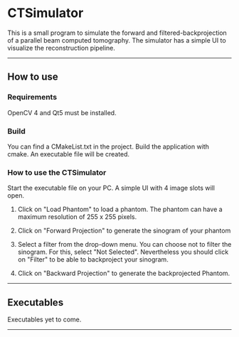 # CTSimulator

This is a small program to simulate the forward and filtered-backprojection of a parallel beam computed tomography. The simulator has a simple UI to visualize the reconstruction pipeline.

---

## How to use

### Requirements

OpenCV 4 and Qt5 must be installed.

### Build

You can find a CMakeList.txt in the project. Build the application with cmake. An executable file will be created.

### How to use the CTSimulator

Start the executable file on your PC. A simple UI with 4 image slots will open.

1. Click on "Load Phantom" to load a phantom. The phantom can have a maximum resolution of 255 x 255 pixels.

2. Click on "Forward Projection" to generate the sinogram of your phantom

3. Select a filter from the drop-down menu. You can choose not to filter the sinogram. For this, select "Not Selected". Nevertheless you should click on "Filter" to be able to backproject your sinogram.

4. Click on "Backward Projection" to generate the backprojected Phantom.

---

## Executables

Executables yet to come.

---